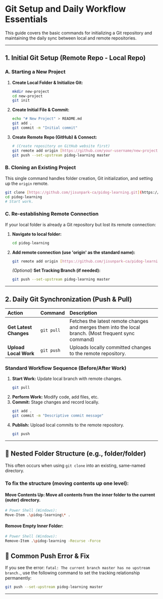 # Git Setup and Daily Workflow Essentials

This guide covers the basic commands for initializing a Git repository and maintaining the daily sync between local and remote repositories.

---

## 1. Initial Git Setup (Remote Repo - Local Repo)

### A. Starting a New Project

1.  **Create Local Folder & Initialize Git:**
    ```bash
    mkdir new-project
    cd new-project
    git init
    ```
2.  **Create Initial File & Commit:**
    ```bash
    echo "# New Project" > README.md
    git add .
    git commit -m "Initial commit"
    ```
3.  **Create Remote Repo (GitHub) & Connect:**
    ```bash
    # (Create repository on GitHub website first)
    git remote add origin [https://github.com/your-username/new-project.git](https://github.com/your-username/new-project.git)
    git push --set-upstream pidog-learning master
    ```

### B. Cloning an Existing Project

This single command handles folder creation, Git initialization, and setting up the `origin` remote.

```bash
git clone [https://github.com/jisunpark-ca/pidog-learning.git](https://github.com/jisunpark-ca/pidog-learning.git)
cd pidog-learning
# Start work.
```

### C. Re-establishing Remote Connection

If your local folder is already a Git repository but lost its remote connection:

1.  **Navigate to local folder:**
    ```bash
    cd pidog-learning
    ```
2.  **Add remote connection (use 'origin' as the standard name):**
    ```bash
    git remote add origin [https://github.com/jisunpark-ca/pidog-learning.git](https://github.com/jisunpark-ca/pidog-learning.git)
    ```
    *(Optional)* **Set Tracking Branch (if needed):**
    ```bash
    git push --set-upstream pidog-learning master
    ```
---

## 2. Daily Git Synchronization (Push & Pull)

| Action | Command | Description |
| :--- | :--- | :--- |
| **Get Latest Changes** | `git pull` | Fetches the latest remote changes and merges them into the local branch. (Most frequent sync command)|
| **Upload Local Work** | `git push` | Uploads locally committed changes to the remote repository. |

### Standard Workflow Sequence (Before/After Work)

1.  **Start Work:** Update local branch with remote changes.
    ```bash
    git pull
    ```
2.  **Perform Work:** Modify code, add files, etc.
3.  **Commit:** Stage changes and record locally.
    ```bash
    git add .
    git commit -m "Descriptive commit message"
    ```
3.  **Publish:** Upload local commits to the remote repository.
    ```bash
    git push
    ```

---
## 🚨 Nested Folder Structure (e.g., folder/folder)

This often occurs when using `git clone` into an existing, same-named directory.

### To fix the structure (moving contents up one level):

#### Move Contents Up: Move all contents from the inner folder to the current (outer) directory.
```bash
# Power Shell (Windows):
Move-Item .\pidog-learning\* .
```
#### Remove Empty Inner Folder:
```bash
# Power Shell (Windows):
Remove-Item .\pidog-learning -Recurse -Force
```

## 🚨 Common Push Error & Fix

If you see the error: `fatal: The current branch master has no upstream branch.`, use the following command to set the tracking relationship permanently:

```bash
git push --set-upstream pidog-learning master
```
---
